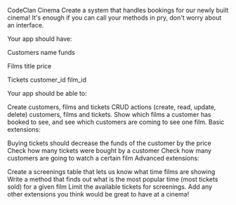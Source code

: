 CodeClan Cinema
Create a system that handles bookings for our newly built cinema! It's enough if you can call your methods in pry, don't worry about an interface.

Your app should have:

Customers
name
funds

Films
title
price

Tickets
customer_id
film_id

Your app should be able to:

Create customers, films and tickets
CRUD actions (create, read, update, delete) customers, films and tickets.
Show which films a customer has booked to see, and see which customers are coming to see one film.
Basic extensions:

Buying tickets should decrease the funds of the customer by the price
Check how many tickets were bought by a customer
Check how many customers are going to watch a certain film
Advanced extensions:

Create a screenings table that lets us know what time films are showing
Write a method that finds out what is the most popular time (most tickets sold) for a given film
Limit the available tickets for screenings.
Add any other extensions you think would be great to have at a cinema!
